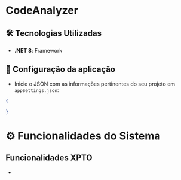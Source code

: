 # CodeAnalyzer

## 🛠 Tecnologias Utilizadas

- **.NET 8**: Framework

## 👤 Configuração da aplicação

- Inicie o JSON com as informações pertinentes do seu projeto em `appSettings.json`:
```json
{

}
```

# ⚙️ Funcionalidades do Sistema

## Funcionalidades XPTO

- 
